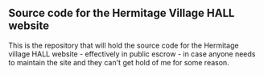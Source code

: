 ## Source code for the Hermitage Village HALL website

This is the repository that will hold the source code for the Hermitage village HALL website - effectively in public escrow - in case anyone needs to maintain the site and they can't get hold of me for some reason.
